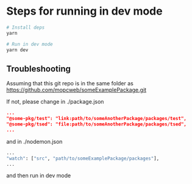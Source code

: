 # Steps for running in dev mode

```bash
# Install deps
yarn

# Run in dev mode
yarn dev
```

## Troubleshooting

Assuming that this git repo is in the same folder as https://github.com/mopcweb/someExamplePackage.git

If not, please change in ./package.json
```json
...
"@some-pkg/test": "link:path/to/someAnotherPackage/packages/test",
"@some-pkg/tsed": "file:path/to/someAnotherPackage/packages/tsed",
...
```

and in ./nodemon.json
```bash
...
"watch": ["src", "path/to/someExamplePackage/packages"],
...
```

and then run in dev mode
